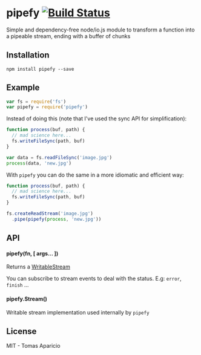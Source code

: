 # pipefy [![Build Status](https://travis-ci.org/h2non/pipefy.svg?branch=master)](https://travis-ci.org/h2non/pipefy)

Simple and dependency-free node/io.js module to transform a function 
into a pipeable stream, ending with a buffer of chunks

## Installation

```
npm install pipefy --save
```

## Example

```js
var fs = require('fs')
var pipefy = require('pipefy')
```

Instead of doing this (note that I've used the sync API for simplification):
```js
function process(buf, path) {
  // mad science here...
  fs.writeFileSync(path, buf)
}

var data = fs.readFileSync('image.jpg')
process(data, 'new.jpg')
```

With `pipefy` you can do the same in a more idiomatic and efficient way:
```js
function process(buf, path) {
  // mad science here...
  fs.writeFileSync(path, buf)
}

fs.createReadStream('image.jpg')
  .pipe(pipefy(process, 'new.jpg'))
```

## API

#### pipefy(fn, [ args... ])

Returns a [WritableStream](https://nodejs.org/api/stream.html#stream_class_stream_writable)

You can subscribe to stream events to deal with the status. E.g: `error`, `finish` ...

#### pipefy.Stream()

Writable stream implementation used internally by `pipefy`

## License

MIT - Tomas Aparicio
